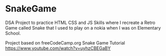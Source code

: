 # SnakeGame
DSA Project to practice HTML CSS and JS Skills where I recreate a Retro Game called Snake that I used to play on a nokia when I was on Elementary School.

Project based on freeCodeCamp.org Snake Game Tutorial https://www.youtube.com/watch?v=uyhzCBEGaBY
